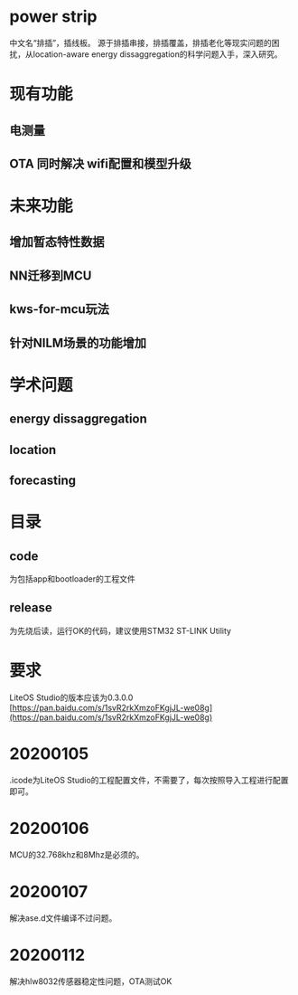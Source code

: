 
# power strip
中文名“排插”，插线板。
源于排插串接，排插覆盖，排插老化等现实问题的困扰，从location-aware energy dissaggregation的科学问题入手，深入研究。

# 现有功能
## 电测量
## OTA 同时解决 wifi配置和模型升级
# 未来功能
## 增加暂态特性数据
## NN迁移到MCU
## kws-for-mcu玩法
## 针对NILM场景的功能增加


# 学术问题
## energy dissaggregation
## location
## forecasting

# 目录
## code
为包括app和bootloader的工程文件
## release
为先烧后读，运行OK的代码，建议使用STM32 ST-LINK Utility

# 要求
LiteOS Studio的版本应该为0.3.0.0 
[https://pan.baidu.com/s/1svR2rkXmzoFKgjJL-we08g](https://pan.baidu.com/s/1svR2rkXmzoFKgjJL-we08g)

# 20200105
.icode为LiteOS Studio的工程配置文件，不需要了，每次按照导入工程进行配置即可。
# 20200106
MCU的32.768khz和8Mhz是必须的。

# 20200107
解决ase.d文件编译不过问题。

# 20200112
解决hlw8032传感器稳定性问题，OTA测试OK
